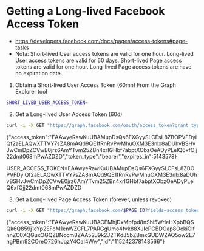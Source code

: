 


# Getting a Long-lived Facebook Access Token

* https://developers.facebook.com/docs/pages/access-tokens#page-tasks
* Nota:
    Short-lived User access tokens are valid for one hour.
    Long-lived User access tokens are valid for 60 days.
    Short-lived Page access tokens are valid for one hour.
    Long-lived Page access tokens are have no expiration date.


1. Obtain a Short-lived User Access Token (60mn) From the Graph Explorer tool

```bash
SHORT_LIVED_USER_ACCESS_TOKEN=
```

2. Get a Long-lived User Access Token (60d)

```bash
curl -i -X GET "https://graph.facebook.com/oauth/access_token?grant_type=fb_exchange_token&client_id=${APP_ID}&client_secret=${APP_SECRET}&fb_exchange_token=${SHORT_LIVED_USER_ACCESS_TOKEN}"
```

{"access_token":"EAAwyeRawKuUBAMupDsQs6FXGyySLCFsL8ZBOPVFDyiQf2aELAQwXTTVY7sZA8mAQd9QE1fRnRvPwMhuOXM3E3nlx8aDUhvBSHvJwCmDpZCVwE0jrz6AmYTvm25ZBn4xrIGHbf7abptXObzOeADyPLeIQ6xfOjj22dmt068mPwAZDZD","token_type":"bearer","expires_in":5143578}


USER_ACCESS_TOKEN=EAAwyeRawKuUBAMupDsQs6FXGyySLCFsL8ZBOPVFDyiQf2aELAQwXTTVY7sZA8mAQd9QE1fRnRvPwMhuOXM3E3nlx8aDUhvBSHvJwCmDpZCVwE0jrz6AmYTvm25ZBn4xrIGHbf7abptXObzOeADyPLeIQ6xfOjj22dmt068mPwAZDZD



3. Get a Long-lived Page Access Token (forever, unless revoked)

```bash
curl -i -X GET "https://graph.facebook.com/$PAGE_ID?fields=access_token&access_token=$USER_ACCESS_TOKEN"
```

{"access_token":"EAAwyeRawKuUBACEMhjDxMbfpd8nShi5WrleHXpbBQSQk6Q859j1cYp2EFoM1enWZCFL7PARGgUmo4fvk88XJIcPCBDOap8OckiCIfhnZC0XQGuxOGQZBNocm8ZAA52J9k2J2TKdJ5bZBmxGUDWZAQ5ow2E7hgPBm92COreO726hJqzY4OaI4Ww","id":"115242378148566"}

